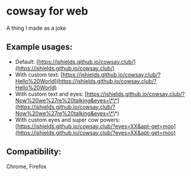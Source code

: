 # cowsay for web

A thing I made as a joke

## Example usages:
* Default: [https://jshields.github.io/cowsay.club/](https://jshields.github.io/cowsay.club/)
* With custom text: [https://jshields.github.io/cowsay.club/?Hello%20World](https://jshields.github.io/cowsay.club/?Hello%20World)
* With custom text and eyes: [https://jshields.github.io/cowsay.club/?Now%20we%27re%20talking&eyes=\*\*](https://jshields.github.io/cowsay.club/?Now%20we%27re%20talking&eyes=\*\*)
* With custom eyes and super cow powers: [https://jshields.github.io/cowsay.club/?eyes=XX&apt-get=moo](https://jshields.github.io/cowsay.club/?eyes=XX&apt-get=moo)

## Compatibility:
Chrome, Firefox
